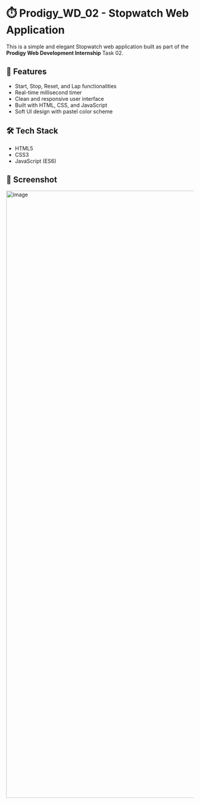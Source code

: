 # ⏱️ Prodigy_WD_02 - Stopwatch Web Application

This is a simple and elegant Stopwatch web application built as part of the **Prodigy Web Development Internship** Task 02.

## 🚀 Features

- Start, Stop, Reset, and Lap functionalities
- Real-time millisecond timer
- Clean and responsive user interface
- Built with HTML, CSS, and JavaScript
- Soft UI design with pastel color scheme


## 🛠️ Tech Stack

- HTML5
- CSS3
- JavaScript (ES6)

## 📸 Screenshot

<img width="2879" height="1629" alt="image" src="https://github.com/user-attachments/assets/761daf90-218f-492e-8347-7bf8f696979a" />
